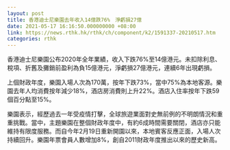 ```yaml
---
layout: post
title: 香港迪士尼樂園去年收入14億跌76%　淨虧損27億
date: 2021-05-17 16:16:50.000000000 +08:00
link: https://news.rthk.hk/rthk/ch/component/k2/1591337-20210517.htm
categories: rthk
---
```


香港迪士尼樂園公布2020年全年業績，收入下跌76%至14億港元。未扣除利息、稅項、折舊及攤銷前盈利為負15億港元，淨虧損27億港元，連續6年出現虧損。

上個財政年度，樂園入場人次為170萬，按年下跌73%，當中75%為本地客源。樂園去年人均消費按年減少18%，酒店房消費則上升22%。酒店入住率按年下跌59個百分點至15%。

樂園表示，經歷過去一年受疫情打擊，全球旅遊業面對史無前例的不明朗情況和重重挑戰。當中，主題樂園在整個財政年度中，有約6成時間需要關閉，酒店亦只能維持有限度服務。而自今年2月19日重新開園以來，本地賓客反應正面，入場人次持續回升。樂園年票會員人數增加8%，創自2011財政年度推出以來的歷史新高。
